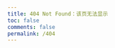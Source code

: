 ```yaml
---
title: 404 Not Found：该页无法显示
toc: false
comments: false
permalink: /404
---
```

<!DOCTYPE html>
<html>
<head>
<meta charset="UTF-8" />
<title>404</title>
</head>
<body>
<script type="text/javascript" src="//qzonestyle.gtimg.cn/qzone/hybrid/app/404/search_children.js" homePageName="返回首页" homePageUrl="https://cqut-ngu.github.io"></script>
</body>
</html>

